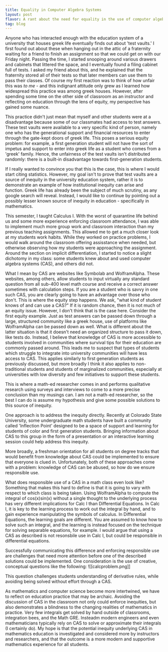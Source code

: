 ```yaml
---
title: Equality in Computer Algebra Systems
layout: post
flavor: A rant about the need for equality in the use of computer algebra systems in the classroom
tag: blog
---
```


Anyone who has interacted enough with the education system of a university that houses greek life eventually finds out about 'test vaults.' I first found out about these when hanging out in the attic of a fraternity waiting for a friend to finish an assignment so that we could get on with our Friday night. Passing the time, I started snooping around various drawers and cabinets that littered the space, and I eventually found a filing cabinet full of tests. I asked my friend about this, and he explained that the fraternity stored all of their tests so that later members can use them to pass their classes. Of course my first reaction was to think of how unfair this was *to me* - and this indignant attitude only grew as I learned how widespread this practice was among greek houses. However, after spending some time on the other side of classroom as an instructor and reflecting on education through the lens of equity, my perspective has gained some nuance. 

This practice didn't just mean that myself and other students were at a disadvantage because some of our classmates had access to test answers. These test vaults were available to a very specific kind of person, namely one who has the generational support and financial resources to enter through the gate-kept doors of greek life. This poses a serious equity problem: for example, a first generation student will not have the sort of impetus and support to enter into greek life as a student who comes from a 'greek' family. Hence, the unfairness of the test vaults isn't distributed randomly: there is a built-in disadvantage towards first-generation students.

If I really wanted to convince you that this is the case, this is where I would start citing statistics. However, my goal isn't to prove that test vaults are a source of inequity in the university education system, rather it is to demonstrate an example of how institutional inequity can arise and function. Greek life has already been the subject of much scrutiny, as any google search will reveal. Instead, I would like to continue by pointing out a possibly lesser known source of inequity in education - specifically in mathematics.

This semester, I taught Calculus I. With the worst of quarantine life behind us and some more experience enforcing classroom attendance, I was able to implement much more group work and classroom interaction than my previous teaching assignments. This allowed me to get a much closer look at my students work habits. While they worked on practice problems, I would walk around the classroom offering assisstance when needed, but otherwise observing how my students were approaching the assignment. Around the section on implicit differentiation, I started to notice a slight dichotomy in my class: some students knew about and used computer algebra systems (CAS), and others did not. 

What I mean by CAS are websites like Symbolab and WolframAlpha. These websites, among others, allow students to input virtually any standard question from all sub-400 level math course and receive a correct answer sometimes with calculation steps. If you are a student who is savvy in one such CAS, you are clearly going to have an advantage over those who don't. This is where the equity step happens. We ask, "what kind of student knows of and can use a CAS?" If it is random chance, then it is not much of an equity issue. However, I don't think that is the case here. Consider the first equity example. Just as test answers can be passed down through a large, structured community like a greek house, use of platforms like WolframAlpha can be passed down as well. What is different about the latter situation is that it doesn't need an organized structure to pass it down, like tests do. Instead, I believe that knowledge of CAS is more accessible to students involved in communities where survival tips for their education are commonly passed around. This leads me to suspect that types of students which struggle to integrate into university communities will have less access to CAS. This applies similarly to first generation students as previously discussed, but more broadly I think it also applies to non-traditional students and students of marginalized communities, especially at universities with low diversity and few initiatives to support these students.

This is where a math-ed researcher comes in and performs qualitative research using surveys and interviews to come to a more precise conclusion than my musings can. I am not a math-ed researcher, so the best I can do is assume my hypothesis and give some possible solutions to this source of inequity. 

One approach is to address the inequity directly. Recently at Colorado State University, some undergraduate math students have built a community called 'Inflection Point' designed to be a space of support and learning for students of color and first generation students. Bringing information about CAS to this group in the form of a presentation or an interactive learning session could help address this inequity.

More broadly, a freshman orientation for all students on degree tracks that would benefit from knowledge about CAS could be implemented to ensure that everyone is clued in. Unfortunately, both of these approaches come with a problem: knowledge of CAS can be abused, so how do we ensure responsible use.

What does responsible use of a CAS in a math class even look like? Something that makes this hard to define is that it is going to vary with respect to which class is being taken. Using WolframAlpha to compute the integral of cos(x)sin(x) without a single thought to the underlying process has very different implications for Calc I than Differential Equations. In Calc I, it is key to the learning process to work out the integral by hand, and to gain experience manipulating the symbols of calculus. In Differential Equations, the learning goals are different. You are assumed to know how to solve such an integral, and the learning is instead focused on the technique for solving separable equations, for example. I would argue that using a CAS as described is not resonsbile use in Calc I, but could be responsible in differential equations.

Successfully communicating this difference and enforcing responsible use are challenges that need more attention before one of the described solutions could be implemented. One consideration is the use of creative, conceptual questions like the following:
![[calcproblem.png]]

This question challenges students understanding of derivative rules, while avoiding being solved without effort through a CAS.

As mathematics and computer science become more intertwined, we have to reflect on education practice that may be archaic. Avoiding the discussion of CAS in the classroom not only could enforce inequities, but also demonstrates a blindness to the changing realities of mathematics in practice. Very few integrals get solved by hand outside of classrooms, integration bees, and the Math GRE. Insteadm modern engineers and even mathematicians typically rely on CAS to solve or approximate their integrals (I certainly do). My hope is that the potential inequity underlying CAS in mathematics education is investigated and considered more by instructors and researchers, and that the outcome is a more modern and supportive mathematics experience for all students.
